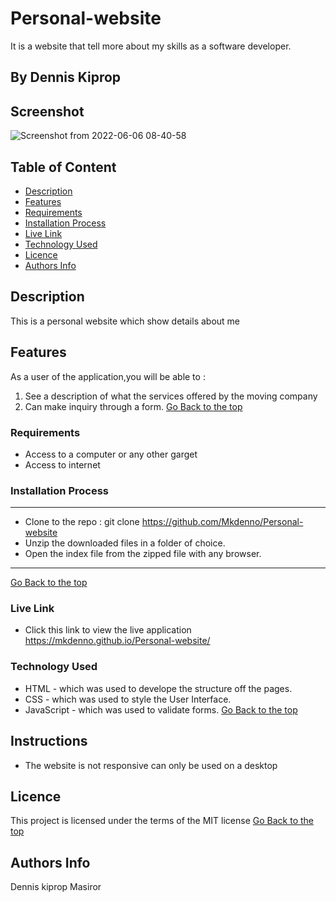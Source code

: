 # Personal-website
It is a website that tell more about my skills as a software developer.
 ## By Dennis Kiprop
## Screenshot
![Screenshot from 2022-06-06 08-40-58](https://user-images.githubusercontent.com/104482846/172101759-12d6be2e-e1dc-4350-a86d-85500c8cfb41.png)
 ## Table of Content
 - [Description](#description)
 - [Features](#features)
 - [Requirements](#requirements)
 - [Installation Process](#installation-Process)
 - [Live Link](#Live-Link)
 - [Technology  Used](#technology-Used)
 - [Licence](#licence)
 - [Authors Info](#Authors-Info)
 ## Description
 This is a personal website which show details about me
## Features
As a user of the application,you will be able to :
1. See a description of what the services offered by the moving company
2. Can make inquiry through a form.
[Go Back to the top](#Personal-website)
 ###  Requirements
 * Access to  a computer or any other garget
 * Access to internet
 ### Installation Process
 ****
* Clone to the repo : git clone https://github.com/Mkdenno/Personal-website
* Unzip the downloaded files in a folder of choice.
* Open the index file from the zipped file with any browser.
 ****
 [Go Back to the top](#Personal-website)
### Live Link
- Click this link to view the live application https://mkdenno.github.io/Personal-website/
### Technology  Used
* HTML - which was used to develope the structure off the pages.
* CSS - which was used to style the User Interface.
* JavaScript - which was used to validate forms.
[Go Back to the top](#Personal-website)
## Instructions
* The website is not responsive can only be used on a desktop
## Licence
This project is licensed under the terms of the MIT license
[Go Back to the top](#Personal-website)
## Authors Info
Dennis kiprop Masiror
